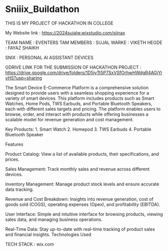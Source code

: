 # Sniiix_Buildathon

THIS IS MY PROJECT OF HACKATHON IN COLLEGE

My Website link : https://2024sujalw.wixstudio.com/siinax

TEAM NAME : EVENTERS TAM MEMBERS : SUJAL WARKE : VIKETH HEGDE : FAYAZ SHAIKH

SNIX : PERSONAL AI ASSISTANT DEVICES

GDRIVE LINK FOR THE SUBMISSION OF HACKATHON PROJECT : https://drive.google.com/drive/folders/1D5jyTt5P7SxVSfOrhwHWdgR4AGjYivHS?usp=sharing

The Smart Device E-Commerce Platform is a comprehensive solution designed to provide users with a seamless shopping experience for a variety of smart devices. This platform includes products such as Smart Watches, Home Pods, TWS Earbuds, and Portable Bluetooth Speakers, each with different sales targets and pricing. The platform enables users to browse, order, and interact with products while offering businesses a scalable model for revenue generation and cost management.

Key Products: 1. Smart Watch 2. Homepod 3. TWS Earbuds 4. Portable Bluetooth Speaker

Features

Product Catalog: View a list of available products, their specifications, and prices.

Sales Management: Track monthly sales and revenue across different devices.

Inventory Management: Manage product stock levels and ensure accurate data tracking.

Revenue and Cost Breakdown: Insights into revenue generation, cost of goods sold (COGS), operating expenses (Opex), and profitability (EBITDA).

User Interface: Simple and intuitive interface for browsing products, viewing sales data, and managing business operations.

Real-Time Data: Stay up-to-date with real-time tracking of product sales and financial insights. Technologies Used

TECH STACK : wix.com
